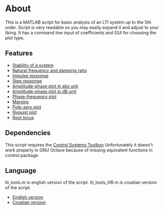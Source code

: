 # About
This is a MATLAB script for basic analysis of an LTI system up to the 5th order. Script is very readable so you may easily expand it and adjust to your liking. It has a command line input of coefficients and GUI for choosing the plot type. 

## Features
* [Stability of a system](https://www.mathworks.com/help/control/ref/isstable.html)
* [Natural frequency and damping ratio](https://www.mathworks.com/help/control/ref/damp.html)
* [Impulse response](https://www.mathworks.com/help/control/ref/impulse.html)
* [Step response](https://www.mathworks.com/help/control/ref/step.html)
* [Amplitude-phase plot in abs unit](https://www.mathworks.com/help/control/ref/bode.html)
* [Amplitude-phase plot in dB unit](https://www.mathworks.com/help/control/ref/bode.html)
* [Phase-frequency plot](https://www.mathworks.com/help/control/ref/bode.html)
* [Margins](https://www.mathworks.com/help/control/ref/margin.html)
* [Pole-zero plot](https://www.mathworks.com/help/control/ref/pzmap.html)
* [Nyquist plot](https://www.mathworks.com/help/control/ref/nyquist.html)
* [Root locus](https://www.mathworks.com/help/control/ref/rlocus.html)

## Dependencies
This script requires the [Control Systems Toolbox](https://www.mathworks.com/help/control/index.html)
Unfortunately it doesn't work properly in GNU Octave because of missing equivalent functions in control package.

## Language
lti_tools.m is english version of the script.
lti_tools_HR.m is croatian version of the script.

* [English version](https://github.com/dnemec/LTI-Tools/blob/master/lti_tools.m)
* [Croatian version](https://github.com/dnemec/LTI-Tools/blob/master/lti_tools_HR.m)
